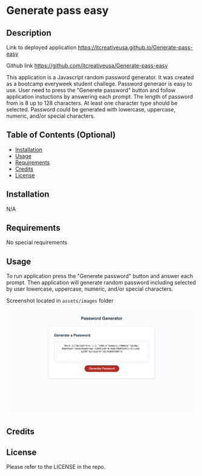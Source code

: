 # Generate pass easy
## Description

Link to deployed application
 https://itcreativeusa.github.io/Generate-pass-easy

Github link 
https://github.com/itcreativeusa/Generate-pass-easy

This application is a Javascript random password generator. It was created as a bootcamp everyweek student challege.
Password generaor is easy to use. User need to press the "Generete password" button and follow application instuctions by answering each prompt. The length of password from is 8 up to 128 characters. At least one character type should be selected. Password could be generated with lowercase, uppercase, numeric, and/or special characters.
 
## Table of Contents (Optional)

- [Installation](#installation)
- [Usage](#usage)
- [Requirements](#requirements)
- [Credits](#credits)
- [License](#license)

## Installation

N/A

## Requirements

No special requirements

## Usage

To run application press the "Generete password" button and answer each prompt. Then application will generate random password including selected by user lowercase, uppercase, numeric, and/or special characters.

Screenshot located in ``` assets/images ``` folder

![Generate-pass-easy](screenshot.png)
   

## Credits



## License

Please refer to the LICENSE in the repo.



